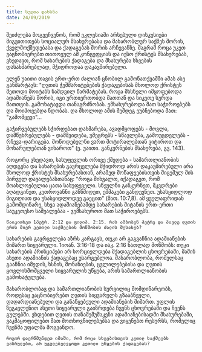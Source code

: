 ```yaml
---
title: სულთა დახსნა
date: 24/09/2019
---
```




შეიძლება მოგვეჩვენოს, რომ ეკლესიაში არსებული დისკუსიები მიგვითითებს სოციალურ მსახურებასა და მახარობლურ საქმეს შორის, ქველმოქმედებასა და ქადაგებას შორის არჩევანზე. მაგრამ როცა უკეთ ვაცნობიერებთ თითოეულ ამ კონცეფციას და იესო ქრისტეს მსახურებას, ვხედავთ, რომ სახარების ქადაგება და მსახურება სხვების დასახმარებლად, მჭიდროდაა დაკავშირებული.

ელენ უაითი თავის ერთ-ერთ ძალიან ცნობილ გამონათქვამში ამას ასე განმარტავს: "ღვთის ჭეშმარიტებების ქადაგებისას მხოლოდ ქრისტეს მეთოდი მოიტანს ნამდვილ წარმატებას. როცა მხსნელი იმყოფებოდა ადამიანებს შორის, იგი ურთიერთობდა მათთან და სიკეთე სურდა მათთვის. გამოხატავდა თანაგრძნობას. ემსახურებოდა მათ საჭიროებებს და მოიპოვებდა ნდობას. და მხოლოდ ამის შემდეგ ეუბნებოდა მათ: "გამომყევი"…

გაჭირვებულებს სჭირდებათ დახმარება, ავადმყოფებს - მოვლა, დამწუხრებულებს - დამშვიდება, უმეცრებს - სწავლება, გამოუცდელებს - რჩევა-დარიგება. მოწოდებულნი ვართ მოტირალებთან ვიტიროთ და მოხარულებთან ვიხაროთ" (ე. უაითი. განკურნების მსახურება, გვ. 143).

როგორც ვხედავთ, სასუფევლის ორივე ქმედება - სამართლიანობის აღდგენა და სახარების გავრცელება მჭიდროდ არის დაკავშირებული არა მხოლოდ ქრისტეს მსახურებასთან, არამედ მოწაფეებისთვის მიცემულ მის პირველ დავალებასთანაც: "როცა მიხვალთ, იქადაგეთ, რომ მოახლოებულია ცათა სასუფეველი. სნეულნი განკურნეთ, მკვდრები აღადგინეთ, კეთროვანნი განწმიდეთ, ეშმაკები განდევნეთ. უსასყიდლოდ მიგიღიათ და უსასყიდლოდვე გაეცით" (მათ. 10:7,8). ამ ყველაფრიდან გამომდინარე, სხვა ადამიანებამდე სახარების მიტანის ერთ-ერთი საუკეთესო საშუალებაა - ვემსახუროთ მათ საჭიროებებს.

`წაიკითხეთ 1პეტრ. 2:12 და ფილიპ. 2:15. რას ამბობენ პეტრე და პავლე ღვთის ერის მიერ კეთილი საქმეების მოწმობის ძალის შესახებ?`

სახარების გავრცელება აზრს კარგავს, თუკი არ გაგვაჩნია ადამიანების მიმართ სიყვარული. 1იოან. 3:16-18 და იაკ. 2:16 ნათლად მოწმობს: თუკი სახარების პრინციპები არ ხორციელდება მქადაგებლის ცხოვრებაში, მაშინ ასეთი ადამიანის ქადაგებაც უსარგებლოა. მახარობლობა, რომელსაც გააჩნია იმედის, ხსნის, მონანიების, ცვლილებებისა და ღვთის ყოვლისმომცველი სიყვარულის უწყება, არის სამართლიანობის გამოხატულება.

მახარობლობაც და სამართლიანობის სურვილიც მომდინარეობს, როდესაც ვაცნობიერებთ ღვთის სიყვარულს გზააბნეული, დადარდიანებული და განაწყებეული ადამიანების მიმართ. უფლის ზეგავლენით ასეთი სიყვარული გაიზრდება ჩვენს ცხოვრებაში და ჩვენს გულებში. ვხდებით ღვთის თანამემუშაკენი ადამიანებისადმი მსახურებაში, ვაკმაყოფილებთ მათ მოთხოვნილებებსა და ვიყენებთ რესურსს, რომელიც ჩვენმა უფალმა მოგვანდო.

`როგორ დავრწმუნდეთ იმაში, რომ როცა სხვებისთვის კეთილ საქმეებს ვასრულებთ, არ უგულებელვყოფთ კეთილი უწყების ქადაგებას?`